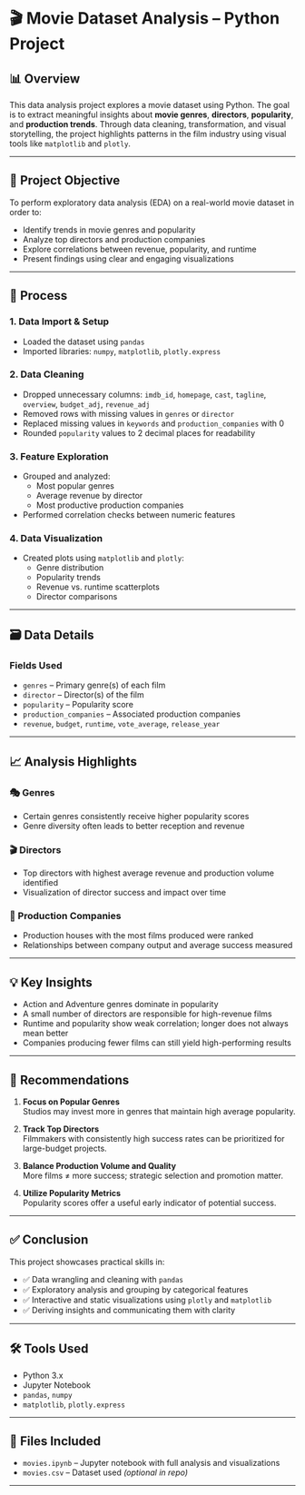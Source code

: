 # 🎬 Movie Dataset Analysis – Python Project

## 📊 Overview  
This data analysis project explores a movie dataset using Python. The goal is to extract meaningful insights about **movie genres**, **directors**, **popularity**, and **production trends**. Through data cleaning, transformation, and visual storytelling, the project highlights patterns in the film industry using visual tools like `matplotlib` and `plotly`.

---

## 🎯 Project Objective  
To perform exploratory data analysis (EDA) on a real-world movie dataset in order to:

- Identify trends in movie genres and popularity  
- Analyze top directors and production companies  
- Explore correlations between revenue, popularity, and runtime  
- Present findings using clear and engaging visualizations

---

## 🔄 Process

### 1. Data Import & Setup  
- Loaded the dataset using `pandas`  
- Imported libraries: `numpy`, `matplotlib`, `plotly.express`

### 2. Data Cleaning  
- Dropped unnecessary columns: `imdb_id`, `homepage`, `cast`, `tagline`, `overview`, `budget_adj`, `revenue_adj`  
- Removed rows with missing values in `genres` or `director`  
- Replaced missing values in `keywords` and `production_companies` with 0  
- Rounded `popularity` values to 2 decimal places for readability

### 3. Feature Exploration  
- Grouped and analyzed:
  - Most popular genres  
  - Average revenue by director  
  - Most productive production companies  
- Performed correlation checks between numeric features

### 4. Data Visualization  
- Created plots using `matplotlib` and `plotly`:
  - Genre distribution  
  - Popularity trends  
  - Revenue vs. runtime scatterplots  
  - Director comparisons

---

## 🗃️ Data Details

### Fields Used  
- `genres` – Primary genre(s) of each film  
- `director` – Director(s) of the film  
- `popularity` – Popularity score  
- `production_companies` – Associated production companies  
- `revenue`, `budget`, `runtime`, `vote_average`, `release_year`

---

## 📈 Analysis Highlights

### 🎭 Genres  
- Certain genres consistently receive higher popularity scores  
- Genre diversity often leads to better reception and revenue

### 🎬 Directors  
- Top directors with highest average revenue and production volume identified  
- Visualization of director success and impact over time

### 🏢 Production Companies  
- Production houses with the most films produced were ranked  
- Relationships between company output and average success measured

---

## 💡 Key Insights

- Action and Adventure genres dominate in popularity  
- A small number of directors are responsible for high-revenue films  
- Runtime and popularity show weak correlation; longer does not always mean better  
- Companies producing fewer films can still yield high-performing results

---

## 📌 Recommendations

1. **Focus on Popular Genres**  
   Studios may invest more in genres that maintain high average popularity.

2. **Track Top Directors**  
   Filmmakers with consistently high success rates can be prioritized for large-budget projects.

3. **Balance Production Volume and Quality**  
   More films ≠ more success; strategic selection and promotion matter.

4. **Utilize Popularity Metrics**  
   Popularity scores offer a useful early indicator of potential success.

---

## ✅ Conclusion  
This project showcases practical skills in:

- ✅ Data wrangling and cleaning with `pandas`  
- ✅ Exploratory analysis and grouping by categorical features  
- ✅ Interactive and static visualizations using `plotly` and `matplotlib`  
- ✅ Deriving insights and communicating them with clarity

---

## 🛠️ Tools Used  
- Python 3.x  
- Jupyter Notebook  
- `pandas`, `numpy`  
- `matplotlib`, `plotly.express`  

---

## 📎 Files Included  
- `movies.ipynb` – Jupyter notebook with full analysis and visualizations  
- `movies.csv` – Dataset used *(optional in repo)*

---
